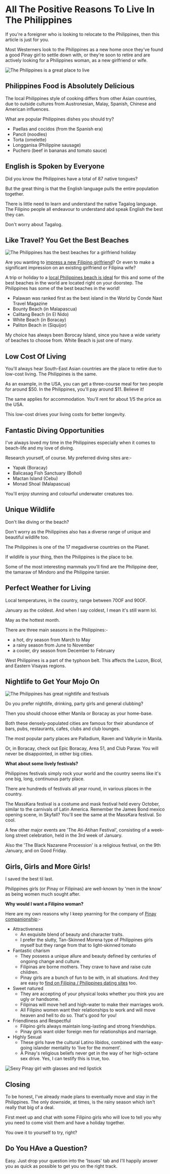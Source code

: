 # All The Positive Reasons To Live In The Philippines

If you're a foreigner who is looking to relocate to the Philippines, then this article is just for you.

Most Westerners look to the Philippines as a new home once they've found a good Pinay girl to settle down with, or they're soon to retire and are actively looking for a Philippines woman, as a new girlfriend or wife.

![The Philippines is a great place to live](images/filipina-bikini-girl.jpg)

## Philippines Food is Absolutely Delicious

The local Philippines style of cooking differs from other Asian countries, due to outside cultures from Austronesian, Malay, Spanish, Chinese and American influences.

What are popular Philippines dishes you should try?

- Paellas and cocidos (from the Spanish era)
- Pancit (noodles)
- Torta (omelette)
- Longganisa (Philippine sausage)
- Puchero (beef in bananas and tomato sauce)

## English is Spoken by Everyone

Did you know the Philippines have a total of 87 native tongues?

But the great thing is that the English language pulls the entire population together.

There is little need to learn and understand the native Tagalog language. The Filipino people all endeavour to understand abd speak English the best they can.

Don't worry about Tagalog.

## Like Travel? You Get the Best Beaches

![The Philippines has the best beaches for a girlfriend holiday](images/filipina-bikini-girl-2.jpg)

Are you wanting to [impress a new Filipino girlfriend](https://pinayromances.com/blog/how-to-impress-talk-to-a-filipino-woman)? Or even to make a significant impression on an existing girlfriend or Filipina wife?

A trip or holiday to a [local Philippines beach is ideal](https://pinayromances.com/blog/top-8-beach-spots-to-take-your-filipina-girl) for this and some of the best beaches in the world are located right on your doorstep. The Philippines has some of the best beaches in the world!

- Palawan was ranked first as the best island in the World by Conde Nast Travel Magazine
- Bounty Beach (in Malapascua)
- Calitang Beach (in El Nido)
- White Beach (in Boracay)
- Paliton Beach in (Siquijor)

My choice has always been Borocay Island, since you have a wide variety of beaches to choose from. White Beach is just one of many.

## Low Cost Of Living

You'll always hear South-East Asian countries are the place to retire due to low-cost living. The Philippines is the same.

As an example, in the USA, you can get a three-course meal for two people for around $50. In the Philippines, you'll pay around $11. Believe it!

The same applies for accommodation. You'll rent for about 1/5 the price as the USA.

This low-cost drives your living costs for better longevity.

## Fantastic Diving Opportunities

I've always loved my time in the Philippines especially when it comes to beach-life and my love of diving.

Research yourself, of course. My preferred diving sites are:-

- Yapak (Boracay)
- Balicasag Fish Sanctuary (Bohol)
- Mactan Island (Cebu)
- Monad Shoal (Malapascua)

You'll enjoy stunning and colourful underwater creatures too.

## Unique Wildlife

Don't like diving or the beach?

Don't worry as the Philippines also has a diverse range of unique and beautiful wildlife too.

The Philippines is one of the 17 megadiverse countries on the Planet.

If wildlife is your thing, then the Philippines is the place to be.

Some of the most interesting mammals you'll find are the Philippine deer, the tamaraw of Mindoro and the Philippine tarsier.

## Perfect Weather for Living

Local temperatures, in the country, range between 70OF and 90OF.

January as the coldest. And when I say coldest, I mean it's still warm lol.

May as the hottest month.

There are three main seasons in the Philippines:-

- a hot, dry season from March to May
- a rainy season from June to November
- a cooler, dry season from December to February

West Philippines is a part of the typhoon belt. This affects the Luzon, Bicol, and Eastern Visayas regions.

## Nightlife to Get Your Mojo On

![The Philippines has great nightlife and festivals](images/filipino-girl-at-philippines-festival.jpg)

Do you prefer nightlife, drinking, party girls and general clubbing?

Then you should choose either Manila or Boracay as your home-base.

Both these densely-populated cities are famous for their abundance of bars, pubs, restaurants, cafes, clubs and club lounges.

The most popular party places are Palladium, Raven and Valkyrie in Manila.

Or, in Boracay, check out Epic Boracay, Area 51, and Club Paraw. You will never be disappointed, in either big cities.

**What about some lively festivals?**

Philippines festivals simply rock your world and the country seems like it's one big, long, continuous party place.

There are hundreds of festivals all year round, in various places in the country.

The MassKara festival is a costume and mask festival held every October, similar to the carnivals of Latin America. Remember the James Bond mexico opening scene, in Skyfall? You'll see the same at the MassKara festival. So cool.

A few other major events are 'The Ati-Atihan Festival', consisting of a week-long street celebration, held in the 3rd week of January.

Also the 'The Black Nazarene Procession' is a religious festival, on the 9th January, and on Good Friday.

## Girls, Girls and More Girls!

I saved the best til last.

Philippines girls (or Pinay or Filipinas) are well-known by 'men in the know' as being women much sought after.

**Why would I want a Filipino woman?**

Here are my own reasons why I keep yearning for the company of [Pinay companionship](https://pinayromances.com/blog/what-are-the-traits-personality-of-a-filipina-girl):-

- Attractiveness
  - An exquisite blend of beauty and character traits.
  - I prefer the slutty, Tan-Skinned Morena type of Philippines girls myself but they range from that to light-skinned tomato
- Fantastic charism
  - They possess a unique allure and beauty defined by centuries of ongoing change and culture.
  - Filipinas are borne mothers. They crave to have and raise cute children.
  - Pinay girls are a bunch of fun to be with, in all situations. And they are easy to [find on Filipina / Philippines dating sites](https://pinayromances.com/) too.
- Sweet natured
  - They are accepting of your physical looks whether you think you are ugly or handsome.
  - Filipinas will move hell and high-water to make their marriages work.
  - All Filipino women want their relationships to work and will move heaven and hell to do so. That's good for you!
- Friendliness and Respectful
  - Filipino girls always maintain long-lasting and strong friendships.
  - Pinay girls want older foreign men for relationships and marriage.
- Highly Sexual
  - These girls have the cultural Latino libidos, combined with the easy-going islander mentality to 'live for the moment'.
  - A Pinay's religious beliefs never get in the way of her high-octane sex drive. Yes, I can testify this is true, too.

![Sexy Pinay girl with glasses and red lipstick](images/slutty-philippines-girl-with-red-lipstick.jpg)

## Closing

To be honest, I've already made plans to eventually move and stay in the Philippines. The only downside, at times, is the rainy season which isn't really that big of a deal.

First meet up and chat with some Filipino girls who will love to tell you why you need to come visit them and have a holiday together.

You owe it to yourself to try, right?

## Do You HAve a Question?

Easy. Just drop your question into the 'Issues' tab and I'll happily answer you as quick as possible to get you on the right track.
